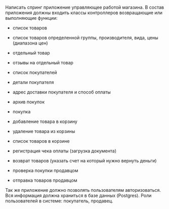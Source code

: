 Написать спринг приложение управляющее работой магазина. В состав приложения должны входить классы контроллеров возвращающие или выполняющие функции:

- список товаров
- список товаров определенной группы, производителя, вида, цены (диапазона цен)
- отдельный товар

- отзывы на отдельный товар

- список покупателей
- детали покупателя
- адрес доставки покупателя и способ оплаты

- архив покупок
- покупка
- добавление товара в корзину
- удаление товара из корзины
- список товаров в корзине

- регистрация чека оплаты (загрузка документа)

- возврат товаров (указать счет на который нужно вернуть деньги)

- проверка покупки продавцом

- отправка товаров продавцом

Так же приложение должно позволять пользователям авторизоваться. Вся информация должна храниться в базе данных (Postgres). Роли пользователей в системе: покупатель, продавец.

